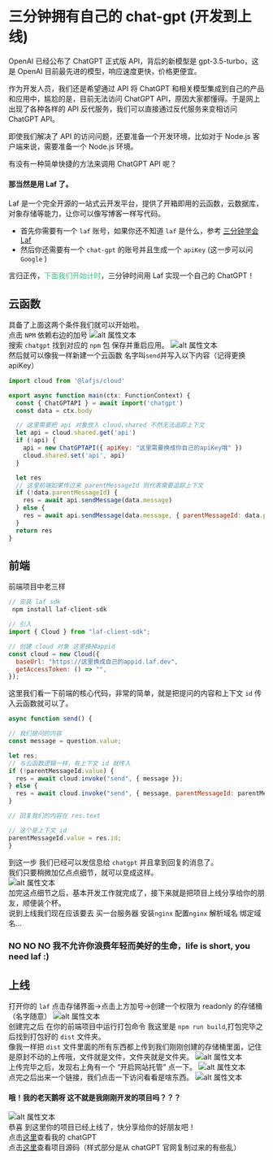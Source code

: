 # 三分钟拥有自己的 chat-gpt (开发到上线)
OpenAI 已经公布了 ChatGPT 正式版 API，背后的新模型是 gpt-3.5-turbo，这是 OpenAI 目前最先进的模型，响应速度更快，价格更便宜。

作为开发人员，我们还是希望通过 API 将 ChatGPT 和相关模型集成到自己的产品和应用中，尴尬的是，目前无法访问 ChatGPT API，原因大家都懂得。于是网上出现了各种各样的 API 反代服务，我们可以直接通过反代服务来变相访问 ChatGPT API。

即使我们解决了 API 的访问问题，还要准备一个开发环境，比如对于 Node.js 客户端来说，需要准备一个 Node.js 环境。

有没有一种简单快捷的方法来调用 ChatGPT API 呢？

#### 那当然是用 Laf 了。

Laf 是一个完全开源的一站式云开发平台，提供了开箱即用的云函数，云数据库，对象存储等能力，让你可以像写博客一样写代码。


- 首先你需要有一个 `laf` 账号，如果你还不知道 `laf` 是什么，参考 [三分钟学会Laf](https://zuofeng59556.github.io/my-blog/pages/quickStart/laf/)
- 然后你还需要有一个 `chat-gpt` 的账号并且生成一个 `apiKey` (这一步可以问 `Google` )
  
言归正传，<font color=#42b883>下面我们开始计时</font>，三分钟时间用 Laf 实现一个自己的 ChatGPT！
  
## 云函数
具备了上面这两个条件我们就可以开始啦。   
点击 `NPM` 依赖右边的加号
![alt 属性文本](./image/1.png)   
搜索 `chatgpt` 找到对应的 `npm` 包 保存并重启应用。
![alt 属性文本](./image/2.png)   
然后就可以像我一样新建一个云函数 名字叫`send`并写入以下内容（记得更换 apiKey）
```js
import cloud from '@lafjs/cloud'

export async function main(ctx: FunctionContext) {
  const { ChatGPTAPI } = await import('chatgpt')
  const data = ctx.body

  // 这里需要把 api 对象放入 cloud.shared 不然无法追踪上下文
  let api = cloud.shared.get('api')
  if (!api) {
    api = new ChatGPTAPI({ apiKey: "这里需要换成你自己的apiKey哦" })
    cloud.shared.set('api', api)
  }

  let res
  // 这里前端如果传过来 parentMessageId 则代表需要追踪上下文
  if (!data.parentMessageId) {
    res = await api.sendMessage(data.message)
  } else {
    res = await api.sendMessage(data.message, { parentMessageId: data.parentMessageId })
  }
  return res
}
```

## 前端
前端项目中老三样 
```js
// 安装 laf sdk
 npm install laf-client-sdk 

// 引入
import { Cloud } from "laf-client-sdk"; 

// 创建 cloud 对象 这里换掉appid
const cloud = new Cloud({
  baseUrl: "https://这里换成自己的appid.laf.dev",
  getAccessToken: () => "",
});

```
这里我们看一下前端的核心代码，非常的简单，就是把提问的内容和上下文 `id` 传入云函数就可以了。
```js
async function send() {

// 我们提问的内容
const message = question.value;

let res;
// 与云函数逻辑一样，有上下文 id 就传入
if (!parentMessageId.value) {
  res = await cloud.invoke("send", { message });
} else {
  res = await cloud.invoke("send", { message, parentMessageId: parentMessageId.value });
}

// 回复我们的内容在 res.text 

// 这个是上下文 id
parentMessageId.value = res.id;
}
```
到这一步 我们已经可以发信息给 `chatgpt` 并且拿到回复的消息了。  
我们只要稍微加亿点点细节，就可以变成这样。   
![alt 属性文本](./image/3.png)   
加完这点细节之后，基本开发工作就完成了，接下来就是把项目上线分享给你的朋友，顺便装个杯。  
说到上线我们现在应该要去 买一台服务器 安装`nginx` 配置`nginx` 解析域名  绑定域名...    
### NO NO NO 我不允许你浪费年轻而美好的生命，life is short, you need laf :)

## 上线
打开你的 `laf` 点击存储界面->点击上方加号->创建一个权限为 readonly 的存储桶（名字随意）
![alt 属性文本](./image/4.png)   
创建完之后 在你的前端项目中运行打包命令 我这里是 `npm run build`,打包完毕之后找到打包好的 `dist` 文件夹。   
像我一样把 `dist` 文件里面的所有东西都上传到我们刚刚创建的存储桶里面，记住是原封不动的上传哦，文件就是文件，文件夹就是文件夹。
![alt 属性文本](./image/5.png)   
上传完毕之后，发现右上角有一个 “开启网站托管” 点一下。
![alt 属性文本](./image/6.png)   
点完之后出来一个链接，我们点击一下访问看看是啥东西。
![alt 属性文本](./image/7.png)   
#### 哦！我的老天鹅呀 这不就是我刚刚开发的项目吗？？？
![alt 属性文本](./image/8.png)   
恭喜 到这里你的项目已经上线了，快分享给你的好朋友吧！    
点击[这里](https://jyf6wk-chat-gpt.site.laf.dev/)查看我的 chatGPT    
点击[这里](https://github.com/zuoFeng59556/chatGPT)查看项目源码（样式部分是从 chatGPT 官网复制过来的有些乱）